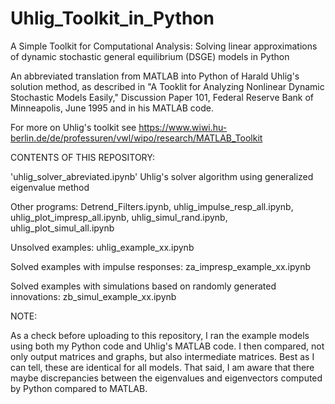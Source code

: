 # Uhlig_Toolkit_in_Python

A Simple Toolkit for Computational Analysis: Solving linear approximations of dynamic stochastic general equilibrium (DSGE) models in Python

An abbreviated translation from MATLAB into Python of Harald Uhlig's solution method, as described in "A Tooklit for Analyzing Nonlinear Dynamic Stochastic Models Easily," Discussion Paper 101, Federal Reserve Bank of Minneapolis, June 1995 and in his MATLAB code. 

For more on Uhlig's toolkit see  https://www.wiwi.hu-berlin.de/de/professuren/vwl/wipo/research/MATLAB_Toolkit


CONTENTS OF THIS REPOSITORY:

'uhlig_solver_abreviated.ipynb'  Uhlig's solver algorithm using generalized eigenvalue method

Other programs:  Detrend_Filters.ipynb, uhlig_impulse_resp_all.ipynb, uhlig_plot_impresp_all.ipynb, uhlig_simul_rand.ipynb, uhlig_plot_simul_all.ipynb

Unsolved examples:  uhlig_example_xx.ipynb

Solved examples with impulse responses:  za_impresp_example_xx.ipynb

Solved examples with simulations based on randomly generated innovations:  zb_simul_example_xx.ipynb


NOTE:

As a check before uploading to this repository, I ran the example models using both my Python code and Uhlig's MATLAB code. I then  compared, not only output matrices and graphs, but also intermediate matrices.  Best as I can tell, these are identical for all models.  That said, I am aware that there maybe discrepancies between the eigenvalues and eigenvectors computed by Python compared to MATLAB. 

